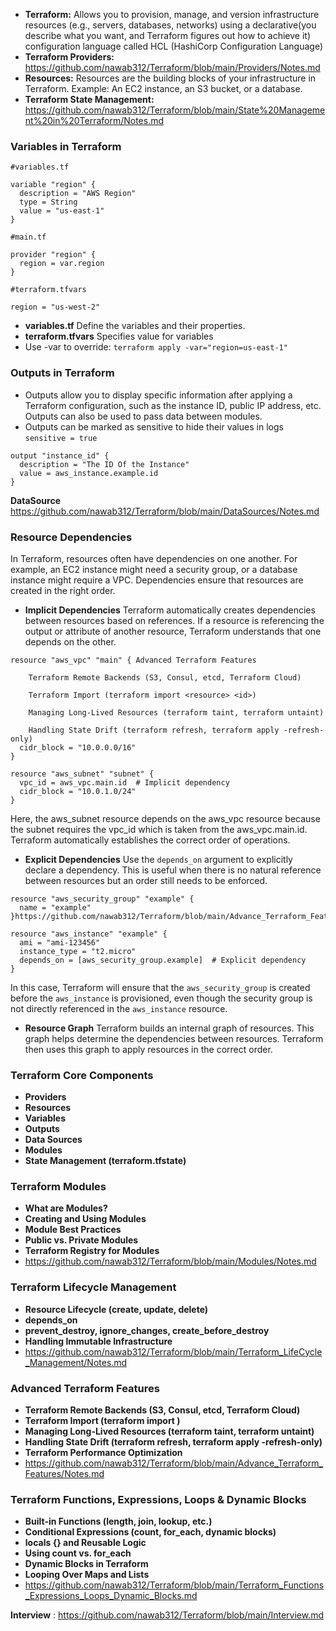 - **Terraform:** Allows you to provision, manage, and version infrastructure resources (e.g., servers, databases, networks) using a declarative(you describe what you want, and Terraform figures out how to achieve it) configuration language called HCL (HashiCorp Configuration Language)
- **Terraform Providers:** https://github.com/nawab312/Terraform/blob/main/Providers/Notes.md
- **Resources:** Resources are the building blocks of your infrastructure in Terraform. Example: An EC2 instance, an S3 bucket, or a database.
- **Terraform State Management:** https://github.com/nawab312/Terraform/blob/main/State%20Management%20in%20Terraform/Notes.md

### Variables in Terraform ###
```hcl
#variables.tf

variable "region" {
  description = "AWS Region"
  type = String
  value = "us-east-1"  
}
```

```hcl
#main.tf

provider "region" {
  region = var.region  
}
```

```hcl
#terraform.tfvars

region = "us-west-2"
```

- **variables.tf** Define the variables and their properties.
- **terraform.tfvars** Specifies value for variables
- Use -var to override: `terraform apply -var="region=us-east-1"`

### Outputs in Terraform ###
- Outputs allow you to display specific information after applying a Terraform configuration, such as the instance ID, public IP address, etc. Outputs can also be used to pass data between modules.
- Outputs can be marked as sensitive to hide their values in logs `sensitive = true`

```hcl
output "instance_id" {
  description = "The ID Of the Instance"
  value = aws_instance.example.id
}
```
**DataSource** https://github.com/nawab312/Terraform/blob/main/DataSources/Notes.md

### Resource Dependencies ###
In Terraform, resources often have dependencies on one another. For example, an EC2 instance might need a security group, or a database instance might require a VPC. Dependencies ensure that resources are created in the right order.

- **Implicit Dependencies** Terraform automatically creates dependencies between resources based on references. If a resource is referencing the output or attribute of another resource, Terraform understands that one depends on the other.
```hcl
resource "aws_vpc" "main" { Advanced Terraform Features

    Terraform Remote Backends (S3, Consul, etcd, Terraform Cloud)

    Terraform Import (terraform import <resource> <id>)

    Managing Long-Lived Resources (terraform taint, terraform untaint)

    Handling State Drift (terraform refresh, terraform apply -refresh-only)
  cidr_block = "10.0.0.0/16"
}

resource "aws_subnet" "subnet" {
  vpc_id = aws_vpc.main.id  # Implicit dependency
  cidr_block = "10.0.1.0/24"
}
```
Here, the aws_subnet resource depends on the aws_vpc resource because the subnet requires the vpc_id which is taken from the aws_vpc.main.id. Terraform automatically establishes the correct order of operations.

- **Explicit Dependencies** Use the `depends_on` argument to explicitly declare a dependency. This is useful when there is no natural reference between resources but an order still needs to be enforced.
```hcl
resource "aws_security_group" "example" {
  name = "example"
}https://github.com/nawab312/Terraform/blob/main/Advance_Terraform_Features/Notes.md

resource "aws_instance" "example" {
  ami = "ami-123456"
  instance_type = "t2.micro"
  depends_on = [aws_security_group.example]  # Explicit dependency
}
```
In this case, Terraform will ensure that the `aws_security_group` is created before the `aws_instance` is provisioned, even though the security group is not directly referenced in the `aws_instance` resource.

- **Resource Graph** Terraform builds an internal graph of resources. This graph helps determine the dependencies between resources. Terraform then uses this graph to apply resources in the correct order.

### Terraform Core Components ###
- **Providers**
- **Resources**
- **Variables**
- **Outputs**
- **Data Sources**
- **Modules**
- **State Management (terraform.tfstate)**

### Terraform Modules ###
- **What are Modules?**
- **Creating and Using Modules**
- **Module Best Practices**
- **Public vs. Private Modules**
- **Terraform Registry for Modules**
- https://github.com/nawab312/Terraform/blob/main/Modules/Notes.md

### Terraform Lifecycle Management ####
- **Resource Lifecycle (create, update, delete)**
- **depends_on**
- **prevent_destroy, ignore_changes, create_before_destroy**
- **Handling Immutable Infrastructure**
- https://github.com/nawab312/Terraform/blob/main/Terraform_LifeCycle_Management/Notes.md

###  Advanced Terraform Features ###
- **Terraform Remote Backends (S3, Consul, etcd, Terraform Cloud)**
- **Terraform Import (terraform import <resource> <id>)**
- **Managing Long-Lived Resources (terraform taint, terraform untaint)**
- **Handling State Drift (terraform refresh, terraform apply -refresh-only)**
- **Terraform Performance Optimization**
- https://github.com/nawab312/Terraform/blob/main/Advance_Terraform_Features/Notes.md

### Terraform Functions, Expressions, Loops & Dynamic Blocks ###
- **Built-in Functions (length, join, lookup, etc.)**
- **Conditional Expressions (count, for_each, dynamic blocks)**
- **locals {} and Reusable Logic**
- **Using count vs. for_each**
- **Dynamic Blocks in Terraform**
- **Looping Over Maps and Lists**
- https://github.com/nawab312/Terraform/blob/main/Terraform_Functions_Expressions_Loops_Dynamic_Blocks.md


**Interview** : https://github.com/nawab312/Terraform/blob/main/Interview.md


